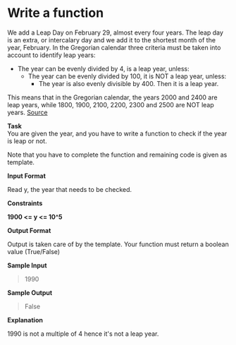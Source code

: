 Write a function
================

We add a Leap Day on February 29, almost every four years. The leap day is an extra, or intercalary day and we add it to the shortest month of the year, February.
In the Gregorian calendar three criteria must be taken into account to identify leap years:

- The year can be evenly divided by 4, is a leap year, unless:
  + The year can be evenly divided by 100, it is NOT a leap year, unless:
    - The year is also evenly divisible by 400. Then it is a leap year.
    
This means that in the Gregorian calendar, the years 2000 and 2400 are leap years, while 1800, 1900, 2100, 2200, 
2300 and 2500 are NOT leap years. [Source](https://www.timeanddate.com/date/leapyear.html)    

**Task** </br>
You are given the year, and you have to write a function to check if the year is leap or not.

Note that you have to complete the function and remaining code is given as template.

**Input Format**

Read y, the year that needs to be checked.

**Constraints**

**1900 <= y <= 10^5**

**Output Format**

Output is taken care of by the template. Your function must return a boolean value (True/False)

**Sample Input**

>1990  

**Sample Output**

>False  

**Explanation**

1990 is not a multiple of 4 hence it's not a leap year. 
